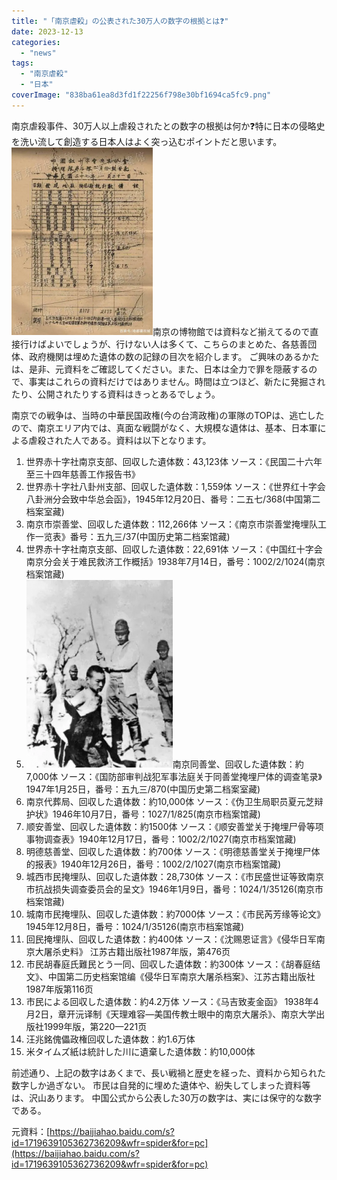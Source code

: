 ```yaml
---
title: "「南京虐殺」の公表された30万人の数字の根拠とは❓"
date: 2023-12-13
categories: 
  - "news"
tags: 
  - "南京虐殺"
  - "日本"
coverImage: "838ba61ea8d3fd1f22256f798e30bf1694ca5fc9.png"
---
```


南京虐殺事件、30万人以上虐殺されたとの数字の根拠は何か❓特に日本の侵略史を洗い流して創造する日本人はよく突っ込むポイントだと思います。![](images/7c1ed21b0ef41bd55c064e8de6a41bc238db3dfe-226x300.png)南京の博物館では資料など揃えてるので直接行けばよいでしょうが、行けない人は多くて、こちらのまとめた、各慈善団体、政府機関は埋めた遺体の数の記録の目次を紹介します。 ご興味のあるかたは、是非、元資料をご確認してください。また、日本は全力で罪を隠蔽するので、事実はこれらの資料だけではありません。時間は立つほど、新たに発掘されたり、公開されたりする資料はきっとあるでしょう。

南京での戦争は、当時の中華民国政権(今の台湾政権)の軍隊のTOPは、逃亡したので、南京エリア内では、真面な戦闘がなく、大規模な遺体は、基本、日本軍による虐殺された人である。資料は以下となります。

1. 世界赤十字社南京支部、回収した遺体数：43,123体 ソース：《民国二十六年至三十四年慈善工作报告书》
2. 世界赤十字社八卦州支部、回収した遺体数：1,559体 ソース：《世界红十字会八卦洲分会致中华总会函》，1945年12月20日、番号：二五七/368(中国第二档案室藏)
3. 南京市崇善堂、回収した遺体数：112,266体 ソース：《南京市崇善堂掩埋队工作一览表》番号：五九三/37(中国历史第二档案馆藏)
4. 世界赤十字社南京支部、回収した遺体数：22,691体 ソース：《中国红十字会南京分会关于难民救济工作概括》1938年7月14日，番号：1002/2/1024(南京档案馆藏)
5. ![](images/b90e7bec54e736d1c3c4f920202ed5cbd462694f-234x300.png)南京同善堂、回収した遺体数：約7,000体 ソース：《国防部审判战犯军事法庭关于同善堂掩埋尸体的调查笔录》1947年1月25日，番号：五九三/870(中国历史第二档案室藏)
6. 南京代葬局、回収した遺体数：約10,000体 ソース：《伪卫生局职员夏元芝辩护状》1946年10月7日，番号：1027/1/825(南京市档案馆藏)
7. 顺安善堂、回収した遺体数：約1500体 ソース：《顺安善堂关于掩埋尸骨等项事物调查表》1940年12月17日，番号：1002/2/1027(南京市档案馆藏)
8. 明德慈善堂、回収した遺体数：約700体 ソース：《明德慈善堂关于掩埋尸体的报表》1940年12月26日，番号：1002/2/1027(南京市档案馆藏)
9. 城西市民掩埋队、回収した遺体数：28,730体 ソース：《市民盛世证等致南京市抗战损失调查委员会的呈文》1946年1月9日，番号：1024/1/35126(南京市档案馆藏)
10. 城南市民掩埋队、回収した遺体数：約7000体 ソース：《市民芮芳缘等论文》1945年12月8日，番号：1024/1/35126(南京市档案馆藏)
11. 回民掩埋队、回収した遺体数：約400体 ソース：《沈赐恩证言》《侵华日军南京大屠杀史料》 江苏古籍出版社1987年版，第476页
12. 市民胡春庭氏難民とう一同、回収した遺体数：約300体 ソース：《胡春庭结文》、中国第二历史档案馆编《侵华日军南京大屠杀档案》、江苏古籍出版社1987年版第116页
13. 市民による回収した遺体数：約4.2万体 ソース：《马吉致麦金函》 1938年4月2日，章开沅译制《天理难容—美国传教士眼中的南京大屠杀》、南京大学出版社1999年版，第220—221页
14. 汪兆銘傀儡政権回収した遺体数：約1.6万体
15. 米タイムズ紙は統計した川に遺棄した遺体数：約10,000体

前述通り、上記の数字はあくまで、長い戦禍と歴史を経った、資料から知られた数字しか過ぎない。 市民は自発的に埋めた遺体や、紛失してしまった資料等は、沢山あります。 中国公式から公表した30万の数字は、実には保守的な数字である。

元資料：[https://baijiahao.baidu.com/s?id=1719639105362736209&wfr=spider&for=pc](https://baijiahao.baidu.com/s?id=1719639105362736209&wfr=spider&for=pc)
